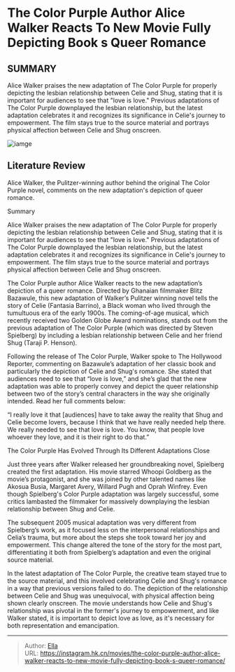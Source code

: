 # The Color Purple Author Alice Walker Reacts To New Movie Fully Depicting Book s Queer Romance


## SUMMARY 



  Alice Walker praises the new adaptation of The Color Purple for properly depicting the lesbian relationship between Celie and Shug, stating that it is important for audiences to see that &#34;love is love.&#34;   Previous adaptations of The Color Purple downplayed the lesbian relationship, but the latest adaptation celebrates it and recognizes its significance in Celie&#39;s journey to empowerment.   The film stays true to the source material and portrays physical affection between Celie and Shug onscreen.  

![iamge](https://static1.srcdn.com/wordpress/wp-content/uploads/2023/12/shug-and-celie-looking-in-a-mirror-together-in-the-color-purple-2023.jpg)

## Literature Review
Alice Walker, the Pulitzer-winning author behind the original The Color Purple novel, comments on the new adaptation&#39;s depiction of queer romance.


Summary

  Alice Walker praises the new adaptation of The Color Purple for properly depicting the lesbian relationship between Celie and Shug, stating that it is important for audiences to see that &#34;love is love.&#34;   Previous adaptations of The Color Purple downplayed the lesbian relationship, but the latest adaptation celebrates it and recognizes its significance in Celie&#39;s journey to empowerment.   The film stays true to the source material and portrays physical affection between Celie and Shug onscreen.  






The Color Purple author Alice Walker reacts to the new adaptation’s depiction of a queer romance. Directed by Ghanaian filmmaker Blitz Bazawule, this new adaptation of Walker’s Pulitzer winning novel tells the story of Celie (Fantasia Barrino), a Black woman who lived through the tumultuous era of the early 1900s. The coming-of-age musical, which recently received two Golden Globe Award nominations, stands out from the previous adaptation of The Color Purple (which was directed by Steven Spielberg) by including a lesbian relationship between Celie and her friend Shug (Taraji P. Henson).

Following the release of The Color Purple, Walker spoke to The Hollywood Reporter, commenting on Bazawule’s adaptation of her classic book and particularly the depiction of Celie and Shug&#39;s romance. She stated that audiences need to see that “love is love,” and she’s glad that the new adaptation was able to properly convey and depict the queer relationship between two of the story’s central characters in the way she originally intended. Read her full comments below:


“I really love it that [audiences] have to take away the reality that Shug and Celie become lovers, because I think that we have really needed help there. We really needed to see that love is love. You know, that people love whoever they love, and it is their right to do that.”



 The Color Purple Has Evolved Through Its Different Adaptations 
   Close     

Just three years after Walker released her groundbreaking novel, Spielberg created the first adaptation. His movie starred Whoopi Goldberg as the movie’s protagonist, and she was joined by other talented names like Akosua Busia, Margaret Avery, Willard Pugh and Oprah Winfrey. Even though Spielberg&#39;s Color Purple adaptation was largely successful, some critics lambasted the filmmaker for massively downplaying the lesbian relationship between Shug and Celie.

The subsequent 2005 musical adaptation was very different from Spielberg’s work, as it focused less on the interpersonal relationships and Celia’s trauma, but more about the steps she took toward her joy and empowerment. This change altered the tone of the story for the most part, differentiating it both from Spielberg’s adaptation and even the original source material.

In the latest adaptation of The Color Purple, the creative team stayed true to the source material, and this involved celebrating Celie and Shug&#39;s romance in a way that previous versions failed to do. The depiction of the relationship between Celie and Shug was unequivocal, with physical affection being shown clearly onscreen. The movie understands how Celie and Shug&#39;s relationship was pivotal in the former&#39;s journey to empowerment, and like Walker stated, it is important to depict love as love, as it&#39;s necessary for both representation and emancipation.



---

> Author: [Ella](https://instagram.hk.cn/)  
> URL: https://instagram.hk.cn/movies/the-color-purple-author-alice-walker-reacts-to-new-movie-fully-depicting-book-s-queer-romance/  

